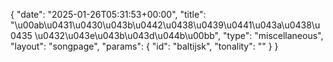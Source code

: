 {
    "date": "2025-01-26T05:31:53+00:00",
    "title": "\u00ab\u0431\u0430\u043b\u0442\u0438\u0439\u0441\u043a\u0438\u0435 \u0432\u043e\u043b\u043d\u044b\u00bb",
    "type": "miscellaneous",
    "layout": "songpage",
    "params": {
        "id": "baltijsk",
        "tonality": ""
    }
}